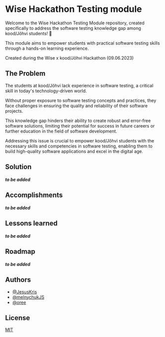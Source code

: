 <!-- ctrl|cmd + shift + v to preview-->
# Wise Hackathon Testing module

Welcome to the Wise Hackathon Testing Module repository, created specifically to address the software testing knowledge gap among kood/Jõhvi students! 🚀

This module aims to empower students with practical software testing skills through a hands-on learning experience. 

Created during the Wise x kood/Jõhvi Hackathon (09.06.2023)

## The Problem

The students at kood/Jõhvi lack experience in software testing, a critical skill in today's technology-driven world. 

Without proper exposure to software testing concepts and practices, they face challenges in ensuring the quality and reliability of their software projects. 

This knowledge gap hinders their ability to create robust and error-free software solutions, limiting their potential for success in future careers or further education in the field of software development. 

Addressing this issue is crucial to empower kood/Jõhvi students with the necessary skills and competencies in software testing, enabling them to build high-quality software applications and excel in the digital age.

## Solution
##### **to be added**


## Accomplishments
##### **to be added**


## Lessons learned
##### **to be added**

## Roadmap
##### **to be added**


## Authors

- [@JesusKris](https://github.com/JesusKris)
- [@melnychukJS](https://github.com/melnychukJS)
- [@oree](https://github.com/oree)

## License

[MIT](https://choosealicense.com/licenses/mit/)